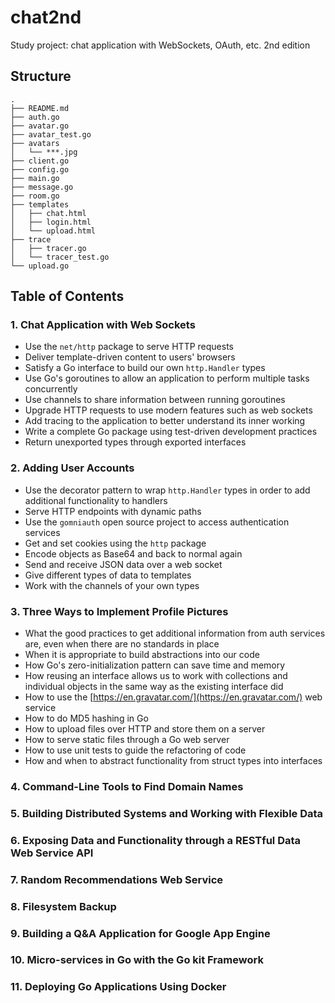 # chat2nd
Study project: chat application with WebSockets, OAuth, etc. 2nd edition

## Structure
```
.
├── README.md
├── auth.go
├── avatar.go
├── avatar_test.go
├── avatars
│   └── ***.jpg
├── client.go
├── config.go
├── main.go
├── message.go
├── room.go
├── templates
│   ├── chat.html
│   ├── login.html
│   └── upload.html
├── trace
│   ├── tracer.go
│   └── tracer_test.go
└── upload.go
```

## Table of Contents
### 1. Chat Application with Web Sockets
- Use the `net/http` package to serve HTTP requests
- Deliver template-driven content to users' browsers
- Satisfy a Go interface to build our own `http.Handler` types
- Use Go's goroutines to allow an application to perform multiple tasks concurrently
- Use channels to share information between running goroutines
- Upgrade HTTP requests to use modern features such as web sockets
- Add tracing to the application to better understand its inner working
- Write a complete Go package using test-driven development practices
- Return unexported types through exported interfaces
### 2. Adding User Accounts
- Use the decorator pattern to wrap `http.Handler` types in order to add additional functionality to handlers
- Serve HTTP endpoints with dynamic paths
- Use the `gomniauth` open source project to access authentication services
- Get and set cookies using the `http` package
- Encode objects as Base64 and back to normal again
- Send and receive JSON data over a web socket
- Give different types of data to templates
- Work with the channels of your own types
### 3. Three Ways to Implement Profile Pictures
- What the good practices to get additional information from auth services are, even when there are no standards in place
- When it is appropriate to build abstractions into our code
- How Go's zero-initialization pattern can save time and memory
- How reusing an interface allows us to work with collections and individual objects in the same way as the existing interface did
- How to use the [https://en.gravatar.com/](https://en.gravatar.com/) web service
- How to do MD5 hashing in Go
- How to upload files over HTTP and store them on a server
- How to serve static files through a Go web server
- How to use unit tests to guide the refactoring of code
- How and when to abstract functionality from struct types into interfaces
### 4. Command-Line Tools to Find Domain Names
### 5. Building Distributed Systems and Working with Flexible Data
### 6. Exposing Data and Functionality through a RESTful Data Web Service API
### 7. Random Recommendations Web Service
### 8. Filesystem Backup
### 9. Building a Q&A Application for Google App Engine
### 10. Micro-services in Go with the Go kit Framework
### 11. Deploying Go Applications Using Docker
